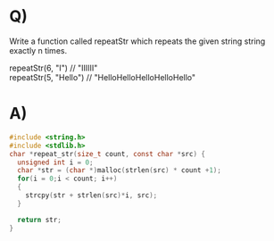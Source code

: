 # Q)

Write a function called repeatStr which repeats the given string string 
exactly n times.

repeatStr(6, "I") // "IIIIII" \
repeatStr(5, "Hello") // "HelloHelloHelloHelloHello"
# A)
```c
#include <string.h>
#include <stdlib.h>
char *repeat_str(size_t count, const char *src) {
  unsigned int i = 0;
  char *str = (char *)malloc(strlen(src) * count +1);
  for(i = 0;i < count; i++)
  {
    strcpy(str + strlen(src)*i, src);
  }

  return str;
}
